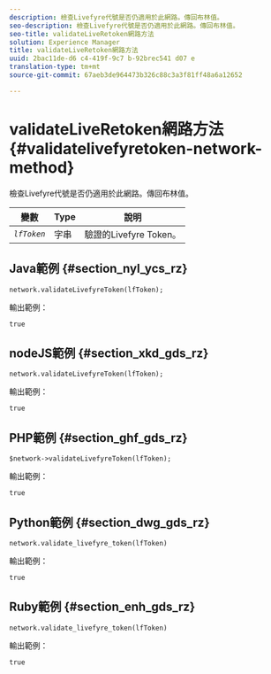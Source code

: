 ```yaml
---
description: 檢查Livefyre代號是否仍適用於此網路。傳回布林值。
seo-description: 檢查Livefyre代號是否仍適用於此網路。傳回布林值。
seo-title: validateLiveRetoken網路方法
solution: Experience Manager
title: validateLiveRetoken網路方法
uuid: 2bac11de-d6 c4-419f-9c7 b-92brec541 d07 e
translation-type: tm+mt
source-git-commit: 67aeb3de964473b326c88c3a3f81ff48a6a12652

---
```



# validateLiveRetoken網路方法{#validatelivefyretoken-network-method}

檢查Livefyre代號是否仍適用於此網路。傳回布林值。

| 變數 | Type | 說明 |
|---|---|---|
| *`lfToken`* | 字串 | 驗證的Livefyre Token。 |

## Java範例 {#section_nyl_ycs_rz}

```
network.validateLivefyreToken(lfToken); 
```

輸出範例：

```
true 
```

## nodeJS範例 {#section_xkd_gds_rz}

```
network.validateLivefyreToken(lfToken); 
```

輸出範例：

```
true 
```

## PHP範例 {#section_ghf_gds_rz}

```
$network->validateLivefyreToken(lfToken); 
```

輸出範例：

```
true 
```

## Python範例 {#section_dwg_gds_rz}

```
network.validate_livefyre_token(lfToken) 
```

輸出範例：

```
true 
```

## Ruby範例 {#section_enh_gds_rz}

```
network.validate_livefyre_token(lfToken) 
```

輸出範例：

```
true 
```

